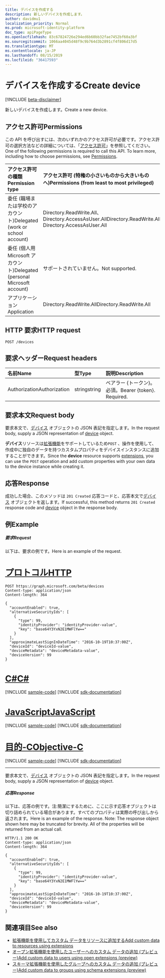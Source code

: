 ```yaml
---
title: デバイスを作成する
description: 新しいデバイスを作成します。
author: davidmu1
localization_priority: Normal
ms.prod: microsoft-identity-platform
doc_type: apiPageType
ms.openlocfilehash: 83c67824726e294ed6b60bb32fae7452bf60a3bf
ms.sourcegitcommit: 1066aa4045d48f9c9b764d3b2891cf4f806d17d5
ms.translationtype: MT
ms.contentlocale: ja-JP
ms.lasthandoff: 08/15/2019
ms.locfileid: "36417593"
---
```

# <a name="create-device"></a><span data-ttu-id="25187-103">デバイスを作成する</span><span class="sxs-lookup"><span data-stu-id="25187-103">Create device</span></span>

[!INCLUDE [beta-disclaimer](../../includes/beta-disclaimer.md)]

<span data-ttu-id="25187-104">新しいデバイスを作成します。</span><span class="sxs-lookup"><span data-stu-id="25187-104">Create a new device.</span></span>
## <a name="permissions"></a><span data-ttu-id="25187-105">アクセス許可</span><span class="sxs-lookup"><span data-stu-id="25187-105">Permissions</span></span>
<span data-ttu-id="25187-p101">この API を呼び出すには、次のいずれかのアクセス許可が必要です。アクセス許可の選択方法などの詳細については、「[アクセス許可](/graph/permissions-reference)」を参照してください。</span><span class="sxs-lookup"><span data-stu-id="25187-p101">One of the following permissions is required to call this API. To learn more, including how to choose permissions, see [Permissions](/graph/permissions-reference).</span></span>


|<span data-ttu-id="25187-108">アクセス許可の種類</span><span class="sxs-lookup"><span data-stu-id="25187-108">Permission type</span></span>      | <span data-ttu-id="25187-109">アクセス許可 (特権の小さいものから大きいものへ)</span><span class="sxs-lookup"><span data-stu-id="25187-109">Permissions (from least to most privileged)</span></span>              |
|:--------------------|:---------------------------------------------------------|
|<span data-ttu-id="25187-110">委任 (職場または学校のアカウント)</span><span class="sxs-lookup"><span data-stu-id="25187-110">Delegated (work or school account)</span></span> | <span data-ttu-id="25187-111">Directory.ReadWrite.All、Directory.AccessAsUser.All</span><span class="sxs-lookup"><span data-stu-id="25187-111">Directory.ReadWrite.All, Directory.AccessAsUser.All</span></span>    |
|<span data-ttu-id="25187-112">委任 (個人用 Microsoft アカウント)</span><span class="sxs-lookup"><span data-stu-id="25187-112">Delegated (personal Microsoft account)</span></span> | <span data-ttu-id="25187-113">サポートされていません。</span><span class="sxs-lookup"><span data-stu-id="25187-113">Not supported.</span></span>    |
|<span data-ttu-id="25187-114">アプリケーション</span><span class="sxs-lookup"><span data-stu-id="25187-114">Application</span></span> | <span data-ttu-id="25187-115">Directory.ReadWrite.All</span><span class="sxs-lookup"><span data-stu-id="25187-115">Directory.ReadWrite.All</span></span> |

## <a name="http-request"></a><span data-ttu-id="25187-116">HTTP 要求</span><span class="sxs-lookup"><span data-stu-id="25187-116">HTTP request</span></span>
<!-- { "blockType": "ignored" } -->
```http
POST /devices

```
## <a name="request-headers"></a><span data-ttu-id="25187-117">要求ヘッダー</span><span class="sxs-lookup"><span data-stu-id="25187-117">Request headers</span></span>
| <span data-ttu-id="25187-118">名前</span><span class="sxs-lookup"><span data-stu-id="25187-118">Name</span></span>       | <span data-ttu-id="25187-119">型</span><span class="sxs-lookup"><span data-stu-id="25187-119">Type</span></span> | <span data-ttu-id="25187-120">説明</span><span class="sxs-lookup"><span data-stu-id="25187-120">Description</span></span>|
|:---------------|:--------|:----------|
| <span data-ttu-id="25187-121">Authorization</span><span class="sxs-lookup"><span data-stu-id="25187-121">Authorization</span></span>  | <span data-ttu-id="25187-122">string</span><span class="sxs-lookup"><span data-stu-id="25187-122">string</span></span>  | <span data-ttu-id="25187-p102">ベアラー {トークン}。必須。</span><span class="sxs-lookup"><span data-stu-id="25187-p102">Bearer {token}. Required.</span></span> |

## <a name="request-body"></a><span data-ttu-id="25187-125">要求本文</span><span class="sxs-lookup"><span data-stu-id="25187-125">Request body</span></span>
<span data-ttu-id="25187-126">要求本文で、[デバイス](../resources/device.md) オブジェクトの JSON 表記を指定します。</span><span class="sxs-lookup"><span data-stu-id="25187-126">In the request body, supply a JSON representation of [device](../resources/device.md) object.</span></span>

<span data-ttu-id="25187-127">**デバイス**リソースは[拡張機能](/graph/extensibility-overview)をサポートしているため`POST` 、操作を使用して、作成中に独自のデータを持つカスタムプロパティをデバイスインスタンスに追加することができます。</span><span class="sxs-lookup"><span data-stu-id="25187-127">Since the **device** resource supports [extensions](/graph/extensibility-overview), you can use the `POST` operation and add custom properties with your own data to the device instance while creating it.</span></span>

## <a name="response"></a><span data-ttu-id="25187-128">応答</span><span class="sxs-lookup"><span data-stu-id="25187-128">Response</span></span>

<span data-ttu-id="25187-129">成功した場合、このメソッドは `201 Created` 応答コードと、応答本文で[デバイス](../resources/device.md) オブジェクトを返します。</span><span class="sxs-lookup"><span data-stu-id="25187-129">If successful, this method returns `201 Created` response code and [device](../resources/device.md) object in the response body.</span></span>

## <a name="example"></a><span data-ttu-id="25187-130">例</span><span class="sxs-lookup"><span data-stu-id="25187-130">Example</span></span>
##### <a name="request"></a><span data-ttu-id="25187-131">要求</span><span class="sxs-lookup"><span data-stu-id="25187-131">Request</span></span>
<span data-ttu-id="25187-132">以下は、要求の例です。</span><span class="sxs-lookup"><span data-stu-id="25187-132">Here is an example of the request.</span></span>

# <a name="httptabhttp"></a>[<span data-ttu-id="25187-133">プロトコル</span><span class="sxs-lookup"><span data-stu-id="25187-133">HTTP</span></span>](#tab/http)
<!-- {
  "blockType": "request",
  "name": "create_device_from_devices"
}-->
```http
POST https://graph.microsoft.com/beta/devices
Content-type: application/json
Content-length: 364

{
  "accountEnabled": true,
  "alternativeSecurityIds": [
    {
      "type": 99,
      "identityProvider": "identityProvider-value",
      "key": "base64Y3YxN2E1MWFlYw=="
    }
  ],
  "approximateLastSignInDateTime": "2016-10-19T10:37:00Z",
  "deviceId": "deviceId-value",
  "deviceMetadata": "deviceMetadata-value",
  "deviceVersion": 99
}
```
# <a name="ctabcsharp"></a>[<span data-ttu-id="25187-134">C#</span><span class="sxs-lookup"><span data-stu-id="25187-134">C#</span></span>](#tab/csharp)
[!INCLUDE [sample-code](../includes/snippets/csharp/create-device-from-devices-csharp-snippets.md)]
[!INCLUDE [sdk-documentation](../includes/snippets/snippets-sdk-documentation-link.md)]

# <a name="javascripttabjavascript"></a>[<span data-ttu-id="25187-135">JavaScript</span><span class="sxs-lookup"><span data-stu-id="25187-135">JavaScript</span></span>](#tab/javascript)
[!INCLUDE [sample-code](../includes/snippets/javascript/create-device-from-devices-javascript-snippets.md)]
[!INCLUDE [sdk-documentation](../includes/snippets/snippets-sdk-documentation-link.md)]

# <a name="objective-ctabobjc"></a>[<span data-ttu-id="25187-136">目的-C</span><span class="sxs-lookup"><span data-stu-id="25187-136">Objective-C</span></span>](#tab/objc)
[!INCLUDE [sample-code](../includes/snippets/objc/create-device-from-devices-objc-snippets.md)]
[!INCLUDE [sdk-documentation](../includes/snippets/snippets-sdk-documentation-link.md)]

---

<span data-ttu-id="25187-137">要求本文で、[デバイス](../resources/device.md) オブジェクトの JSON 表記を指定します。</span><span class="sxs-lookup"><span data-stu-id="25187-137">In the request body, supply a JSON representation of [device](../resources/device.md) object.</span></span>
##### <a name="response"></a><span data-ttu-id="25187-138">応答</span><span class="sxs-lookup"><span data-stu-id="25187-138">Response</span></span>
<span data-ttu-id="25187-p103">以下は、応答の例です。注:簡潔にするために、ここに示す応答オブジェクトは切り詰められている場合があります。すべてのプロパティは実際の呼び出しから返されます。</span><span class="sxs-lookup"><span data-stu-id="25187-p103">Here is an example of the response. Note: The response object shown here may be truncated for brevity. All of the properties will be returned from an actual call.</span></span>
<!-- {
  "blockType": "response",
  "truncated": true,
  "@odata.type": "microsoft.graph.device"
} -->
```http
HTTP/1.1 200 OK
Content-type: application/json
Content-length: 364

{
  "accountEnabled": true,
  "alternativeSecurityIds": [
    {
      "type": 99,
      "identityProvider": "identityProvider-value",
      "key": "base64Y3YxN2E1MWFlYw=="
    }
  ],
  "approximateLastSignInDateTime": "2016-10-19T10:37:00Z",
  "deviceId": "deviceId-value",
  "deviceMetadata": "deviceMetadata-value",
  "deviceVersion": 99
}
```

## <a name="see-also"></a><span data-ttu-id="25187-142">関連項目</span><span class="sxs-lookup"><span data-stu-id="25187-142">See also</span></span>

- [<span data-ttu-id="25187-143">拡張機能を使用してカスタム データをリソースに追加する</span><span class="sxs-lookup"><span data-stu-id="25187-143">Add custom data to resources using extensions</span></span>](/graph/extensibility-overview)
- [<span data-ttu-id="25187-144">オープン拡張機能を使用したユーザーへのカスタム データの追加 (プレビュー)</span><span class="sxs-lookup"><span data-stu-id="25187-144">Add custom data to users using open extensions (preview)</span></span>](/graph/extensibility-open-users)
- [<span data-ttu-id="25187-145">スキーマ拡張機能を使用したグループへのカスタム データの追加 (プレビュー)</span><span class="sxs-lookup"><span data-stu-id="25187-145">Add custom data to groups using schema extensions (preview)</span></span>](/graph/extensibility-schema-groups)


<!-- uuid: 8fcb5dbc-d5aa-4681-8e31-b001d5168d79
2015-10-25 14:57:30 UTC -->
<!--
{
  "type": "#page.annotation",
  "description": "Create device",
  "keywords": "",
  "section": "documentation",
  "tocPath": "",
  "suppressions": [
  ]
}
-->
